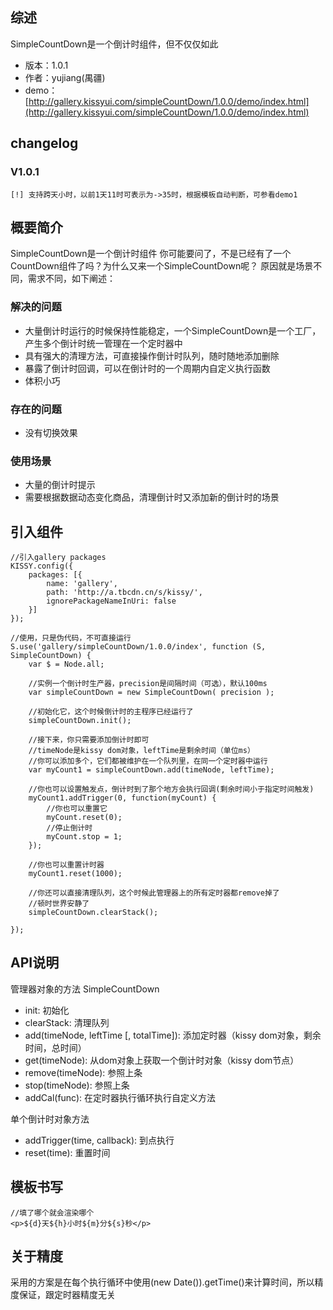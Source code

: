## 综述

SimpleCountDown是一个倒计时组件，但不仅仅如此

* 版本：1.0.1
* 作者：yujiang(禺疆)
* demo：[http://gallery.kissyui.com/simpleCountDown/1.0.0/demo/index.html](http://gallery.kissyui.com/simpleCountDown/1.0.0/demo/index.html)

## changelog

### V1.0.1

    [!] 支持跨天小时，以前1天11时可表示为->35时，根据模板自动判断，可参看demo1

## 概要简介
SimpleCountDown是一个倒计时组件
你可能要问了，不是已经有了一个CountDown组件了吗？为什么又来一个SimpleCountDown呢？
原因就是场景不同，需求不同，如下阐述：

### 解决的问题
* 大量倒计时运行的时候保持性能稳定，一个SimpleCountDown是一个工厂，产生多个倒计时统一管理在一个定时器中
* 具有强大的清理方法，可直接操作倒计时队列，随时随地添加删除
* 暴露了倒计时回调，可以在倒计时的一个周期内自定义执行函数
* 体积小巧

### 存在的问题
* 没有切换效果

### 使用场景
* 大量的倒计时提示
* 需要根据数据动态变化商品，清理倒计时又添加新的倒计时的场景

## 引入组件

	//引入gallery packages
	KISSY.config({
		packages: [{
			name: 'gallery',
			path: 'http://a.tbcdn.cn/s/kissy/',
			ignorePackageNameInUri: false
		}]
	});
	
	//使用，只是伪代码，不可直接运行
    S.use('gallery/simpleCountDown/1.0.0/index', function (S, SimpleCountDown) {
    	var $ = Node.all;

    	//实例一个倒计时生产器，precision是间隔时间（可选），默认100ms
    	var simpleCountDown = new SimpleCountDown( precision );

    	//初始化它，这个时候倒计时的主程序已经运行了
		simpleCountDown.init();

		//接下来，你只需要添加倒计时即可
		//timeNode是kissy dom对象，leftTime是剩余时间（单位ms）
		//你可以添加多个，它们都被维护在一个队列里，在同一个定时器中运行
		var myCount1 = simpleCountDown.add(timeNode, leftTime);

		//你也可以设置触发点，倒计时到了那个地方会执行回调(剩余时间小于指定时间触发)
		myCount1.addTrigger(0, function(myCount) {
			//你也可以重置它
			myCount.reset(0);
			//停止倒计时
			myCount.stop = 1;
		});

		//你也可以重置计时器
		myCount1.reset(1000);

		//你还可以直接清理队列，这个时候此管理器上的所有定时器都remove掉了
		//顿时世界安静了
		simpleCountDown.clearStack();

    });

## API说明

管理器对象的方法 SimpleCountDown

* init: 初始化
* clearStack: 清理队列
* add(timeNode, leftTime [, totalTime]): 添加定时器（kissy dom对象，剩余时间，总时间）
* get(timeNode): 从dom对象上获取一个倒计时对象（kissy dom节点）
* remove(timeNode): 参照上条
* stop(timeNode): 参照上条
* addCal(func): 在定时器执行循环执行自定义方法

单个倒计时对象方法

* addTrigger(time, callback): 到点执行
* reset(time): 重置时间

## 模板书写
	//填了哪个就会渲染哪个
	<p>${d}天${h}小时${m}分${s}秒</p>

## 关于精度
采用的方案是在每个执行循环中使用(new Date()).getTime()来计算时间，所以精度保证，跟定时器精度无关


